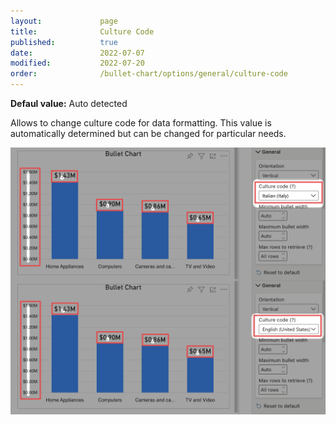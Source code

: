 ```yaml
---
layout:             page
title:              Culture Code
published:          true
date:               2022-07-07
modified:   	    2022-07-20
order:              /bullet-chart/options/general/culture-code
---
```


**Defaul value:** Auto detected

Allows to change culture code for data formatting. This value is automatically determined but can be changed for particular needs.

<img src="images/culture-code.png" width="700">